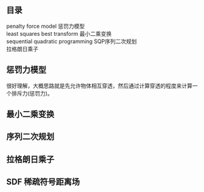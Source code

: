 ## 目录
penalty force model 惩罚力模型  
least squares best transform 最小二乘变换  
sequential quadratic programming  SQP序列二次规划  
拉格朗日乘子  
## 惩罚力模型
很好理解，大概思路就是先允许物体相互穿透，然后通过计算穿透的程度来计算一个排斥力(惩罚力)。
## 最小二乘变换
## 序列二次规划
## 拉格朗日乘子
## SDF 稀疏符号距离场